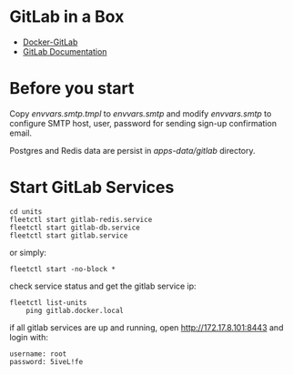 GitLab in a Box
=================================

* [Docker-GitLab](https://github.com/sameersbn/docker-gitlab)
* [GitLab Documentation](https://about.gitlab.com/documentation/)

Before you start
=================================

Copy *envvars.smtp.tmpl* to *envvars.smtp* and modify *envvars.smtp* to 
configure SMTP host, user, password for sending sign-up confirmation email.

Postgres and Redis data are persist in *apps-data/gitlab* directory.

Start GitLab Services
======================
	cd units
	fleetctl start gitlab-redis.service
	fleetctl start gitlab-db.service
	fleetctl start gitlab.service	

or simply:

	fleetctl start -no-block *
	
check service status and get the gitlab service ip:

	fleetctl list-units
        ping gitlab.docker.local

if all gitlab services are up and running, open http://172.17.8.101:8443 and login with:
	
	username: root
	password: 5iveL!fe

